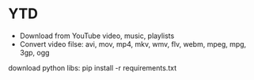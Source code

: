# YTD
- Download from YouTube
	video, music, playlists
- Convert video filse:
	avi, mov, mp4, mkv, wmv, flv, webm, mpeg, mpg, 3gp, ogg

download python libs:
 	pip install -r requirements.txt
